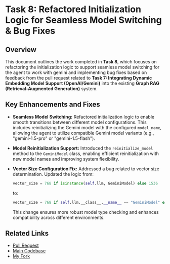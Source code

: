 # Task 8: Refactored Initialization Logic for Seamless Model Switching & Bug Fixes

## Overview
This document outlines the work completed in **Task 8**, which focuses on refactoring the initialization logic to support seamless model switching for the agent to work with gemini and implementing bug fixes based on feedback from the pull request related to **Task 7: Integrating Dynamic Embedding Model Support (OpenAI/Gemini)** into the existing **Graph RAG (Retrieval-Augmented Generation)** system.

## Key Enhancements and Fixes
- **Seamless Model Switching:** Refactored initialization logic to enable smooth transitions between different model configurations. This includes reinitializing the Gemini model with the configured `model_name`, allowing the agent to utilize compatible Gemini model variants (e.g., "gemini-1.5-pro" or "gemini-1.5-flash").

- **Model Reinitialization Support:** Introduced the `reinitialize_model` method to the `GeminiModel` class, enabling efficient reinitialization with new model names and improving system flexibility.

- **Vector Size Configuration Fix:** Addressed a bug related to vector size determination. Updated the logic from:
  ```python
  vector_size = 768 if isinstance(self.llm, GeminiModel) else 1536
  ```
  to:
  ```python
  vector_size = 768 if self.llm.__class__.__name__ == "GeminiModel" else 1536
  ```
  This change ensures more robust model type checking and enhances compatibility across different environments.

## Related Links
- [Pull Request](https://github.com/rejuve-bio/AI-Assistant/pull/27)
- [Main Codebase](https://github.com/rejuve-bio/AI-Assistant/)
- [My Fork](https://github.com/Yohannes90/AI-Assistant/)
